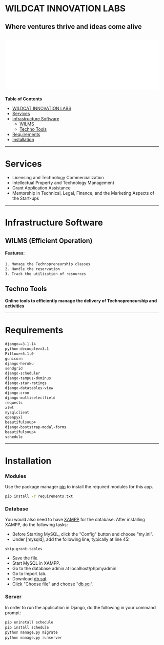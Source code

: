 # WILDCAT INNOVATION LABS
**Where ventures thrive and ideas come alive**
------------
![WILMS LOGO](https://raw.githubusercontent.com/JukKie-ai/wilms-readme/main/w4.c1a6d8d7161b.png)
------------
**Table of Contents**
- [WILDCAT INNOVATION LABS](#wildcat-innovation-labs)
- [Services](#services)
- [Infrastructure Software](#infrastructure-software)
	- [WILMS](#wilms-efficient-operation)
	- [Techno Tools](#techno-tools)
- [Requirements](#requirements)
- [Installation](#installation)
------------
# Services
- Licensing and Technology Commercialization
- Intellectual Property and Technology Management
- Grant Application Assistance
- Mentorship in Technical, Legal, Finance, and the Marketing Aspects of the Start-ups
------------

# Infrastructure Software
## WILMS (Efficient Operation)
#### Features:
	1. Manage the Technopreneurship classes
	2. Handle the reservation
	3. Track the utilization of resources
## Techno Tools
**Online tools to efficiently manage the delivery of Technopreneurship and activities**

------------
# Requirements

    django==3.1.14
    python-decouple>=3.1
    Pillow>=5.1.0
    gunicorn
    django-heroku
    sendgrid
    django-scheduler
    django-tempus-dominus
    django-star-ratings
    django-datatables-view
    django-cron
    django-multiselectfield
    requests
    xlwt
    mysqlclient
    openpyxl
    beautifulsoup4
    django-bootstrap-modal-forms
    beautifulsoup4
    schedule
  ------------
   # Installation
   ### Modules
Use the package manager [pip](https://pip.pypa.io/en/stable/) to install the required modules for this app.

```bash
pip install -r requirements.txt
```
### Database
You would also need to have [XAMPP](https://www.apachefriends.org/download.html) for the database.
After installing XAMPP, do the following tasks:
* Before Starting MySQL, click the "Config" button and choose "my.ini".
* Under [mysqld], add the following line, typically at line 45:
```text
skip-grant-tables
```
* Save the file.
* Start MySQL in XAMPP.
* Go to the database admin at localhost/phpmyadmin.
* Go to Import tab.
* Download [db.sql](https://drive.google.com/file/d/15YsOx3r5ggKC994W_Eop8JNMyewR2GO8/view).
* Click "Choose file" and choose "[db.sql](https://drive.google.com/file/d/15YsOx3r5ggKC994W_Eop8JNMyewR2GO8/view)".

### Server
In order to run the application in Django, do the following in your command prompt:
```bash
pip uninstall schedule
pip install schedule
python manage.py migrate
python manage.py runserver
```
